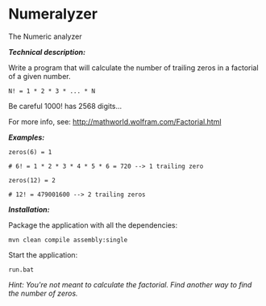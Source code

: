 # Numeralyzer
The Numeric analyzer

***Technical description:***

Write a program that will calculate the number of trailing zeros in a factorial of a given number.

```aidl
N! = 1 * 2 * 3 * ... * N
```

Be careful 1000! has 2568 digits...

For more info, see: http://mathworld.wolfram.com/Factorial.html

***Examples:***

```aidl
zeros(6) = 1

# 6! = 1 * 2 * 3 * 4 * 5 * 6 = 720 --> 1 trailing zero
```

```aidl
zeros(12) = 2

# 12! = 479001600 --> 2 trailing zeros
```

***Installation:***

Package the application with all the dependencies:
```aidl
mvn clean compile assembly:single
```

Start the application:
```aidl
run.bat
```

*Hint: You're not meant to calculate the factorial. Find another way to find the number of zeros.*